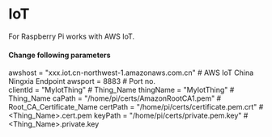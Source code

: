 # IoT
For Raspberry Pi works with AWS IoT.
#### Change following parameters #### 
awshost = "xxx.iot.cn-northwest-1.amazonaws.com.cn"         # AWS IoT China Ningxia Endpoint
awsport = 8883                                              # Port no.   
clientId = "MyIotThing"                                     # Thing_Name
thingName = "MyIotThing"                                    # Thing_Name
caPath = "/home/pi/certs/AmazonRootCA1.pem"                 # Root_CA_Certificate_Name
certPath = "/home/pi/certs/certificate.pem.crt"             # <Thing_Name>.cert.pem
keyPath = "/home/pi/certs/private.pem.key"                  # <Thing_Name>.private.key
